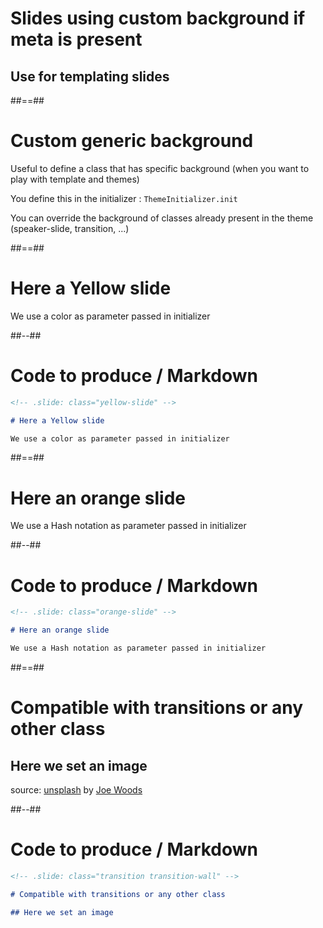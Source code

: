 <!-- .slide: class="transition" -->

# Slides using custom background if meta is present

## Use for templating slides

##==##

# Custom generic background

Useful to define a class that has specific background (when you want to play with template and themes)

You define this in the initializer : `ThemeInitializer.init`

You can override the background of classes already present in the theme (speaker-slide, transition, ...)

##==##

<!-- .slide: class="yellow-slide" -->

# Here a Yellow slide

We use a color as parameter passed in initializer

##--##

<!-- .slide: class="with-code" -->

# Code to produce / Markdown

```markdown
<!-- .slide: class="yellow-slide" -->

# Here a Yellow slide

We use a color as parameter passed in initializer
```

##==##

<!-- .slide: class="orange-slide" -->

# Here an orange slide

We use a Hash notation as parameter passed in initializer

##--##

<!-- .slide: class="with-code" -->

# Code to produce / Markdown

```markdown
<!-- .slide: class="orange-slide" -->

# Here an orange slide

We use a Hash notation as parameter passed in initializer
```

##==##

<!-- .slide: class="transition transition-wall" -->

# Compatible with transitions or any other class

## Here we set an image

source: [unsplash](https://unsplash.com/fr/photos/mur-de-briques-blanches-4Zaq5xY5M_c) by [Joe Woods](https://unsplash.com/fr/@woods)

<!-- .element: class="credits" -->

##--##

<!-- .slide: class="with-code" -->

# Code to produce / Markdown

```markdown
<!-- .slide: class="transition transition-wall" -->

# Compatible with transitions or any other class

## Here we set an image
```
